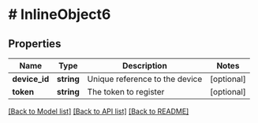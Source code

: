 # # InlineObject6

## Properties

Name | Type | Description | Notes
------------ | ------------- | ------------- | -------------
**device_id** | **string** | Unique reference to the device | [optional] 
**token** | **string** | The token to register | [optional] 

[[Back to Model list]](../../README.md#documentation-for-models) [[Back to API list]](../../README.md#documentation-for-api-endpoints) [[Back to README]](../../README.md)


